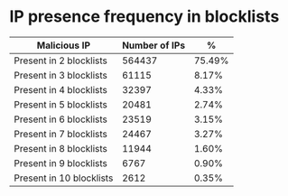 # IP presence frequency in blocklists
| Malicious IP | Number of IPs | % |
|----|----|----|
| Present in 2 blocklists | 564437 | 75.49% |
| Present in 3 blocklists | 61115 | 8.17% |
| Present in 4 blocklists | 32397 | 4.33% |
| Present in 5 blocklists | 20481 | 2.74% |
| Present in 6 blocklists | 23519 | 3.15% |
| Present in 7 blocklists | 24467 | 3.27% |
| Present in 8 blocklists | 11944 | 1.60% |
| Present in 9 blocklists | 6767 | 0.90% |
| Present in 10 blocklists | 2612 | 0.35% |
